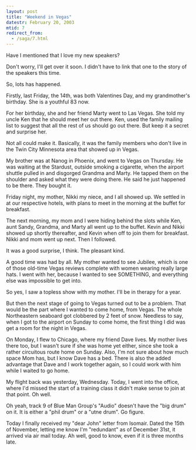 ```yaml
---
layout: post
title: "Weekend in Vegas"
datestr: February 20, 2003
mtid: 7
redirect_from:
  - /saga/7.html
---
```

<a name="20030220a"></a>

Have I mentioned that I love my new speakers?

Don't worry, I'll get over it soon. I didn't have to link that one to the story
of the speakers this time.

So, lots has happened.

Firstly, last Friday, the 14th, was both Valentines Day, and my grandmother's
birthday. She is a youthful 83 now.

For her birthday, she and her friend Marty went to Las Vegas. She told my uncle
Ken that he should meet her out there. Ken, used the family mailing list to
suggest that all the rest of us should go out there. But keep it a secret and
surprise her.

Not all could make it. Basically, it was the family members who don't live
in the Twin City Minnesota area that showed up in Vegas.

My brother was at Nanog in Phoenix, and went to Vegas on Thursday. He was waiting
at the Stardust, outside smoking a cigarette, when the airport shuttle pulled
in and disgorged Grandma and Marty. He tapped them on the shoulder and asked
what they were doing there. He said he just happened to be there. They bought
it.

Friday night, my mother, Nikki my niece, and I all showed up. We settled in
at our respective hotels, with plans to meet in the morning at the buffet for
breakfast.

The next morning, my mom and I were hiding behind the slots while Ken, aunt
Sandy, Grandma, and Marty all went up to the buffet. Kevin and Nikki showed
up shortly thereafter, and Kevin when off to join them for breakfast. Nikki
and mom went up next. Then I followed.

It was a good surprise, I think. The pleasant kind.

A good time was had by all. My mother wanted to see Jubilee, which is one of
those old-time Vegas reviews complete with women wearing really large hats.
I went with her, because I wanted to see SOMETHING, and everything else was
impossible to get into.

So yes, I saw a topless show with my mother. I'll be in therapy for a year.

But then the next stage of going to Vegas turned out to be a problem. That
would be the part where I wanted to come home, from Vegas. The whole Northeastern
seaboard got clobbered by 2 feet of snow. Needless to say, when I got to the
airport on Sunday to come home, the first thing I did was get a room for the
night in Vegas.

On Monday, I flew to Chicago, where my friend Dave lives. My mother lives there
too, but I wasn't sure if she was home yet either, since she took a rather circuitous
route home on Sunday. Also, I'm not sure about how much space Mom has, but I
know Dave has a bed. There is also the added advantage that Dave and I work
together again, so I could work with him while I waited to go home.

My flight back was yesterday, Wednesday. Today, I went into the office, where
I'd missed the start of a training class it didn't make sense to join at that
point. Oh well.

Oh yeah, track 9 of Blue Man Group's "Audio" doesn't have the "big
drum" on it. It is either a "phil drum" or a "utne drum".
Go figure.

Today I finally received my "dear John" letter from Isomair. Dated
the 15th of November, letting me know I'm "redundant" as of December
31st, it arrived via air mail today. Ah well, good to know, even if it is three months late.

